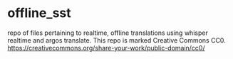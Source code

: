 # offline_sst
repo of files pertaining to realtime, offline translations using whisper realtime and argos translate. This repo is marked Creative Commons CC0. https://creativecommons.org/share-your-work/public-domain/cc0/
